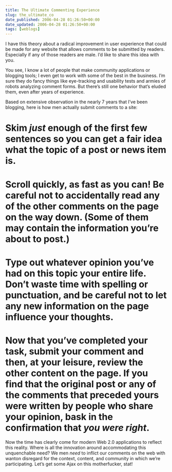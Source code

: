 ```yaml
---
title: The Ultimate Commenting Experience
slug: the_ultimate_co
date_published: 2006-04-28 01:26:50+00:00
date_updated: 2006-04-28 01:26:50+00:00
tags: [weblogs]
---
```

I have this theory about a radical improvement in user experience that could be made for any website that allows comments to be submitted by readers. Especially if any of those readers are male. I’d like to share this idea with you.

You see, I know a lot of people that make community applications or blogging tools; I even get to work with some of the best in the business. I’m sure they do fancy things like eye-tracking and usability tests and armies of robots analyzing comment forms. But there’s still one behavior that’s eluded them, even after years of experience.

Based on extensive observation in the nearly 7 years that I’ve been blogging, here is how men actually submit comments to a site:

# Skim *just* enough of the first few sentences so you can get a fair idea what the topic of a post or news item is.

# Scroll quickly, as fast as you can! Be careful not to accidentally read any of the other comments on the page on the way down. (Some of them may contain the information you’re about to post.)

# Type out whatever opinion you’ve had on this topic your entire life. Don’t waste time with spelling or punctuation, and be careful not to let any new information on the page influence your thoughts.

# Now that you’ve completed your task, submit your comment and then, at your leisure, review the other content on the page. If you find that the original post or any of the comments that preceded yours were written by people who share your opinion, bask in the confirmation that *you were right*.

Now the time has clearly come for modern Web 2.0 applications to reflect this reality. Where is all the innovation around accommodating this unquenchable need? We men *need* to inflict our comments on the web with wanton disregard for the context, content, and community in which we’re participating. Let’s get some Ajax on this motherfucker, stat!
